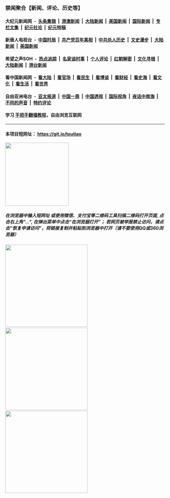 ### 禁闻聚合【新闻、评论、历史等】

#### 大纪元新闻网 &nbsp;-&nbsp; [头条集锦](indexes/E头条集锦.md?t=02061544) &nbsp;|&nbsp; [港澳新闻](indexes/E港澳新闻.md?t=02061544)  &nbsp;|&nbsp; [大陆新闻](indexes/E大陆新闻.md?t=02061544) &nbsp;|&nbsp; [美国新闻](indexes/E美国新闻.md?t=02061544) &nbsp;|&nbsp; [国际新闻](indexes/E国际新闻.md?t=02061544) &nbsp;|&nbsp; [专栏文集](indexes/E专栏文集.md?t=02061544) &nbsp;|&nbsp; [纪元社论](indexes/E纪元社论.md?t=02061544) &nbsp;|&nbsp; [纪元特稿](indexes/E纪元特稿.md?t=02061544) 

#### 新唐人电视台 &nbsp;-&nbsp; [中国时局](indexes/N中国时局.md?t=02061544) &nbsp;|&nbsp; [共产党百年真相](indexes/N共产党百年真相.md?t=02061544) &nbsp;|&nbsp; [中共杀人历史](indexes/N中共杀人历史.md?t=02061544) &nbsp;|&nbsp; [文史漫步](indexes/N文史漫步.md?t=02061544) &nbsp;|&nbsp; [大陆新闻](indexes/N大陆新闻.md?t=02061544) &nbsp;|&nbsp; [美国新闻](indexes/N美国新闻.md?t=02061544)

#### 希望之声SOH &nbsp;-&nbsp; [热点追踪](indexes/H热点追踪.md?t=02061544) &nbsp;|&nbsp; [名家谈时事](indexes/H名家谈时事.md?t=02061544) &nbsp;|&nbsp; [个人评论](indexes/H个人评论.md?t=02061544)  &nbsp;|&nbsp; [红朝解密](indexes/H红朝解密.md?t=02061544) &nbsp;|&nbsp; [文化寻根](indexes/H文化寻根.md?t=02061544) &nbsp;|&nbsp; [大陆新闻](indexes/H大陆新闻.md?t=02061544) &nbsp;|&nbsp; [港台新闻](indexes/H港台新闻.md?t=02061544)

#### 看中国新闻网 &nbsp;-&nbsp; [看大陆](indexes/S看大陆.md?t=02061544) &nbsp;|&nbsp; [看官场](indexes/S看官场.md?t=02061544) &nbsp;|&nbsp; [看民生](indexes/S看民生.md?t=02061544)  &nbsp;|&nbsp; [看博谈](indexes/S看博谈.md?t=02061544) &nbsp;|&nbsp; [看财经](indexes/S看财经.md?t=02061544) &nbsp;|&nbsp; [看史海](indexes/S看史海.md?t=02061544) &nbsp;|&nbsp; [看文化](indexes/S看文化.md?t=02061544) &nbsp;|&nbsp; [看生活](indexes/S看生活.md?t=02061544) &nbsp;|&nbsp; [看世界](indexes/S看世界.md?t=02061544)

#### 自由亚洲电台 &nbsp;-&nbsp; [亚太报道](indexes/R亚太报道.md?t=02061544) &nbsp;|&nbsp; [中国一周](indexes/R中国一周.md?t=02061544) &nbsp;|&nbsp; [中国透视](indexes/R中国透视.md?t=02061544)  &nbsp;|&nbsp; [国际视角](indexes/R国际视角.md?t=02061544) &nbsp;|&nbsp; [夜话中南海](indexes/R夜话中南海.md?t=02061544) &nbsp;|&nbsp; [不同的声音](indexes/R不同的声音.md?t=02061544) &nbsp;|&nbsp; [特约评论](indexes/R特约评论.md?t=02061544)

#### 学习 [手把手翻墙教程](https://github.com/gfw-breaker/guides/wiki)，自由浏览互联网

----

#### 本项目短网址： https://git.io/toutiao
<img src="https://raw.githubusercontent.com/gfw-breaker/banned-news/master/scripts/img/qr.png" width="200px"/>  

##### 在浏览器中输入短网址 或使用微信、支付宝等二维码工具扫描二维码打开页面, 点击右上角"...", 在弹出菜单中点击“在浏览器打开”； 若网页被举报禁止访问，请点击“恢复申请访问”，将链接复制并粘贴到浏览器中打开（请不要使用QQ或360浏览器）

<img src="https://raw.githubusercontent.com/gfw-breaker/banned-news/master/scripts/img/1.png" width="260px"/> &nbsp; <img src="https://raw.githubusercontent.com/gfw-breaker/banned-news/master/scripts/img/2.png" width="260px"/> &nbsp; <img src="https://raw.githubusercontent.com/gfw-breaker/banned-news/master/scripts/img/3.png" width="260px"/>
